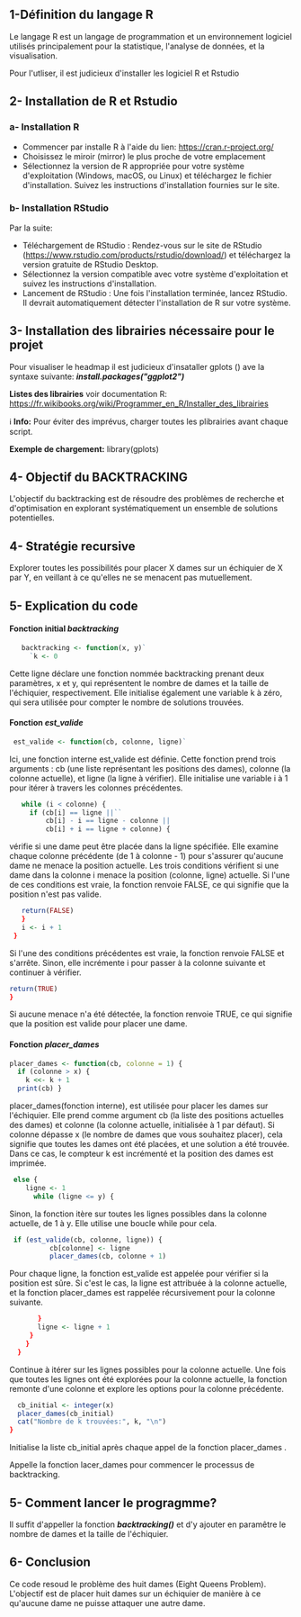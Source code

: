 ## 1-Définition du langage R

Le langage R est un langage de programmation et un environnement logiciel utilisés principalement pour la statistique, l'analyse de données, et la visualisation. 

Pour l'utliser, il est judicieux d'installer les logiciel R et Rstudio

## 2- Installation de R et Rstudio

### a- Installation R

- Commencer par installe R à l'aide du lien: https://cran.r-project.org/
- Choisissez le miroir (mirror) le plus proche de votre emplacement
- Sélectionnez la version de R appropriée pour votre système d'exploitation (Windows, macOS, ou Linux) et téléchargez le fichier d'installation. Suivez les instructions d'installation fournies sur le site.

### b- Installation RStudio

Par la suite:
- Téléchargement de RStudio : Rendez-vous sur le site de RStudio (https://www.rstudio.com/products/rstudio/download/) et téléchargez la version gratuite de RStudio Desktop.
- Sélectionnez la version compatible avec votre système d'exploitation et suivez les instructions d'installation.
- Lancement de RStudio : Une fois l'installation terminée, lancez RStudio. Il devrait automatiquement détecter l'installation de R sur votre système.

## 3- Installation des librairies nécessaire pour le projet

Pour visualiser le headmap il est judicieux d'insataller gplots ()
ave la syntaxe suivante: **_install.packages("ggplot2")_**

**Listes des librairies**
voir documentation R: https://fr.wikibooks.org/wiki/Programmer_en_R/Installer_des_librairies

ℹ️ **Info:** Pour éviter des imprévus, charger toutes les plibrairies avant chaque script.

**Exemple de chargement:** library(gplots)

## 4- Objectif du BACKTRACKING
   L'objectif du backtracking est de résoudre des problèmes de recherche et d'optimisation en explorant systématiquement un ensemble de solutions potentielles. 

## 4- Stratégie recursive
  Explorer toutes les possibilités pour placer X dames sur un échiquier de X par Y, en veillant à ce qu'elles ne se menacent pas mutuellement.

## 5- Explication du code

#### Fonction initial **_backtracking_**
  ```r
     backtracking <- function(x, y)`
       `k <- 0 
  ```
  
  Cette ligne déclare une fonction nommée backtracking prenant deux paramètres, x et y, qui représentent le nombre de dames et la taille de l'échiquier, respectivement. Elle initialise également une variable k à zéro, qui sera utilisée pour compter le nombre de solutions trouvées.


  #### Fonction **_est_valide_**

   ```r
    est_valide <- function(cb, colonne, ligne)`
   ```

  Ici, une fonction interne est_valide est définie. Cette fonction prend trois arguments : cb (une liste représentant les positions des dames), colonne (la colonne actuelle), et ligne (la ligne à vérifier). Elle initialise
     une variable i à 1 pour itérer à travers les colonnes précédentes.
  

 ```r
    while (i < colonne) {
      if (cb[i] == ligne ||``
          cb[i] - i == ligne - colonne ||
          cb[i] + i == ligne + colonne) {
 ```

  vérifie si une dame peut être placée dans la ligne spécifiée. Elle examine chaque colonne précédente (de 1 à colonne - 1) pour s'assurer qu'aucune dame ne menace la position actuelle. Les trois conditions vérifient si une dame dans la colonne i menace la position (colonne, ligne) actuelle. Si l'une de ces conditions est vraie, la fonction renvoie FALSE, ce qui signifie que la position n'est pas valide.
    
   ```r
      return(FALSE)
      }
      i <- i + 1
    }
 ```

   Si l'une des conditions précédentes est vraie, la fonction renvoie FALSE et s'arrête. Sinon, elle incrémente i pour passer à la colonne suivante et continuer à vérifier.

 ```r
return(TRUE)
}
 ```

 Si aucune menace n'a été détectée, la fonction renvoie TRUE, ce qui signifie que la position est valide pour placer une dame.

 #### Fonction **_placer_dames_**

  ```r
 placer_dames <- function(cb, colonne = 1) {
    if (colonne > x) {
      k <<- k + 1
    print(cb) }
  ```

placer_dames(fonction interne),  est utilisée pour placer les dames sur l'échiquier. Elle prend comme argument cb (la liste des positions actuelles des dames) et colonne (la colonne actuelle, initialisée à 1 par défaut). Si colonne dépasse x (le nombre de dames que vous souhaitez placer), cela signifie que toutes les dames ont été placées, et une solution a été trouvée. Dans ce cas, le compteur k est incrémenté et la position des dames est imprimée.

```r
 else {
    ligne <- 1
      while (ligne <= y) {
```

Sinon, la fonction itère sur toutes les lignes possibles dans la colonne actuelle, de 1 à y. Elle utilise une boucle while pour cela.

```r
 if (est_valide(cb, colonne, ligne)) {
          cb[colonne] <- ligne
          placer_dames(cb, colonne + 1)
```

Pour chaque ligne, la fonction est_valide est appelée pour vérifier si la position est sûre. Si c'est le cas, la ligne est attribuée à la colonne actuelle, et la fonction placer_dames est rappelée récursivement pour la colonne suivante.

```r
       }
       ligne <- ligne + 1
     }
    }
  }
```

Continue à itérer sur les lignes possibles pour la colonne actuelle. Une fois que toutes les lignes ont été explorées pour la colonne actuelle, la fonction remonte d'une colonne et explore les options pour la colonne précédente.

```r
  cb_initial <- integer(x)
  placer_dames(cb_initial)
  cat("Nombre de k trouvées:", k, "\n")
}
```

Initialise la liste  cb_initial  après chaque appel de la fonction placer_dames .

Appelle la fonction lacer_dames pour commencer le processus de backtracking.

## 5- Comment lancer le progragmme?

Il suffit d'appeller la fonction **_backtracking()_** et d'y ajouter en paramêtre le nombre de dames et la taille de l'échiquier.

## 6- Conclusion

Ce code resoud le problème des huit dames (Eight Queens Problem). L'objectif est de placer huit dames sur un échiquier de manière à ce qu'aucune dame ne puisse attaquer une autre dame.
